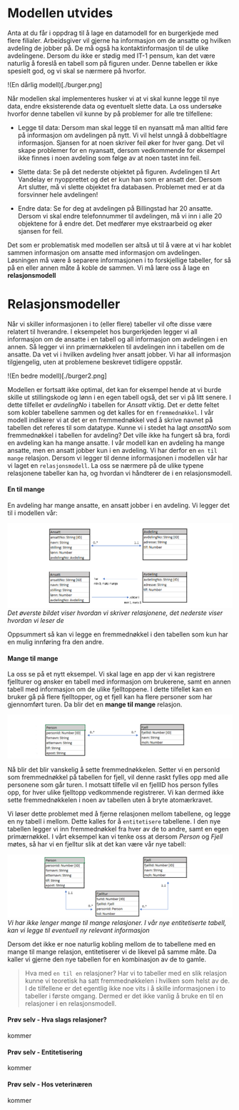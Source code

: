 # Modellen utvides

Anta at du får i oppdrag til å lage en datamodell for en burgerkjede med flere filialer. Arbeidsgiver vil gjerne ha informasjon om de ansatte og hvilken avdeling de jobber på. De må også ha kontaktinformasjon til de ulike avdelingene. Dersom du ikke er stødig med IT-1 pensum, kan det være naturlig å foreslå en tabell som på figuren under. Denne tabellen er ikke spesielt god, og vi skal se nærmere på hvorfor.

!(En dårlig modell)[./burger.png]

Når modellen skal implementeres husker vi at vi skal kunne legge til nye data, endre eksisterende data og eventuelt slette data. La oss undersøke hvorfor denne tabellen vil kunne by på problemer for alle tre tilfellene:

* Legge til data: 
Dersom man skal legge til en nyansatt må man alltid føre på informasjon om avdelingen på nytt. Vi vil helst unngå å dobbeltlagre informasjon. Sjansen for at noen skriver feil øker for hver gang. Det vil skape problemer for en nyansatt, dersom vedkommende for eksempel ikke finnes i noen avdeling som følge av at noen tastet inn feil.

* Slette data: 
Se på det nederste objektet på figuren. Avdelingen til Art Vandelay er nyopprettet og det er kun han som er ansatt der. Dersom Art slutter, må vi slette objektet fra databasen. Problemet med er at da forsvinner hele avdelingen!

* Endre data: 
Se for deg at avdelingen på Billingstad har 20 ansatte. Dersom vi skal endre telefonnummer til avdelingen, må vi inn i alle 20 objektene for å endre det. Det medfører mye ekstraarbeid og øker sjansen for feil.

Det som er problematisk med modellen ser altså ut til å være at vi har koblet sammen informasjon om ansatte med informasjon om avdelingen. Løsningen må være å separere informasjonen i to forskjellige tabeller, for så på en eller annen måte å koble de sammen. Vi må lære oss å lage en **relasjonsmodell**

# Relasjonsmodeller

Når vi skiller informasjonen i to (eller flere) tabeller vil ofte disse være relatert til hverandre. I eksempelet hos burgerkjeden legger vi all informasjon om de ansatte i en tabell og all informasjon om avdelingen i en annen. Så legger vi inn primærnøkkelen til avdelingen inn i tabellen om de ansatte. Da vet vi i hvilken avdeling hver ansatt jobber. Vi har all informasjon tilgjengelig, uten at problemene beskrevet tidligere oppstår.

!(En bedre modell)[./burger2.png]

Modellen er fortsatt ikke optimal, det kan for eksempel hende at vi burde skille ut stillingskode og lønn i en egen tabell også, det ser vi på litt senere. I dette tilfellet er *avdelingNo* i tabellen for *Ansatt* viktig. Det er dette feltet som kobler tabellene sammen og det kalles for en `fremmednøkkel`. I vår modell indikerer vi at det er en fremmednøkkel ved å skrive navnet på tabellen det referes til som datatype. Kunne vi i stedet ha lagt *ansattNo* som fremmednøkkel i tabellen for avdeling? Det ville ikke ha fungert så bra, fordi en avdeling kan ha mange ansatte. I vår modell kan en avdeling ha mange ansatte, men en ansatt jobber kun i en avdeling. Vi har derfor en `en til mange` relasjon. Dersom vi legger til denne informasjonen i modellen vår har vi laget en `relasjonsmodell`. La oss se nærmere på de ulike typene relasjonene tabeller kan ha, og hvordan vi håndterer de i en relasjonsmodell.


#### En til mange 

En avdeling har mange ansatte, en ansatt jobber i en avdeling. Vi legger det til i modellen vår:

![relasjonsmodell](./burger3.png)
*Det øverste bildet viser hvordan vi skriver relasjonene, det nederste viser hvordan vi leser de*

Oppsummert så kan vi legge en fremmednøkkel i den tabellen som kun har en mulig innføring fra den andre.

#### Mange til mange

La oss se på et nytt eksempel. Vi skal lage en app der vi kan registrere fjellturer og ønsker en tabell med informasjon om brukerene, samt en annen tabell med informasjon om de ulike fjelltoppene. I dette tilfellet kan en bruker gå på flere fjelltopper, og et fjell kan ha flere personer som har gjennomført turen. Da blir det en **mange til mange** relasjon. 

![relasjonsmodell mange til mange](./fjell1.png)

Nå blir det blir vanskelig å sette fremmednøkkelen. Setter vi en personId som fremmednøkkel på tabellen for fjell, vil denne raskt fylles opp med alle personene som går turen. I motsatt tilfelle vil en fjellID hos person fylles opp, for hver ulike fjelltopp vedkommende registrerer. Vi kan dermed ikke sette fremmednøkkelen i noen av tabellen uten å bryte atomærkravet.

Vi løser dette problemet med å fjerne relasjonen mellom tabellene, og legge en ny tabell i mellom. Dette kalles for å `entitetisere` tabellene. I den nye tabellen legger vi inn fremmednøkkel fra hver av de to andre, samt en egen primærnøkkel. I vårt eksempel kan vi tenke oss at dersom *Person* og *Fjell* møtes, så har vi en fjelltur slik at det kan være vår nye tabell:

![relasjonsmodell entitetisert](./fjell2.png)
*Vi har ikke lenger mange til mange relasjoner. I vår nye entitetiserte tabell, kan vi legge til eventuell ny relevant informasjon*

Dersom det ikke er noe naturlig kobling mellom de to tabellene med en mange til mange relasjon, entitetiserer vi de likevel på samme måte. Da kaller vi gjerne den nye tabellen for en kombinasjon av de to gamle.

> Hva med `en til en` relasjoner? Har vi to tabeller med en slik relasjon kunne vi teoretisk ha satt fremmednøkkelen i hvilken som helst av de. I de tilfellene er det egentlig ikke noe vits i å skille informasjonen i to tabeller i første omgang. Dermed er det ikke vanlig å bruke en til en relasjoner i en relasjonsmodell.

#### Prøv selv - Hva slags relasjoner?
kommer

#### Prøv selv - Entitetisering
kommer

#### Prøv selv - Hos veterinæren
kommer
